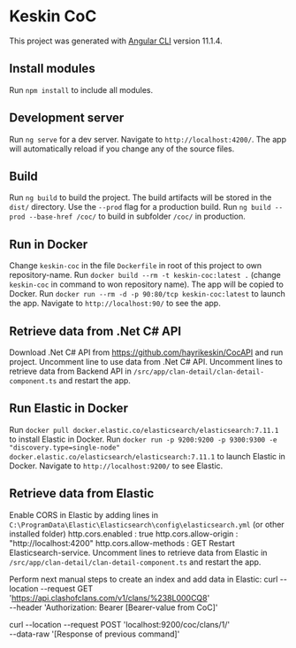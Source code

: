 # Keskin CoC

This project was generated with [Angular CLI](https://github.com/angular/angular-cli) version 11.1.4.

## Install modules
Run `npm install` to include all modules.

## Development server

Run `ng serve` for a dev server. Navigate to `http://localhost:4200/`. The app will automatically reload if you change any of the source files.

## Build

Run `ng build` to build the project. The build artifacts will be stored in the `dist/` directory. Use the `--prod` flag for a production build.
Run `ng build --prod --base-href /coc/` to build in subfolder `/coc/` in production.

## Run in Docker

Change `keskin-coc` in the file `Dockerfile` in root of this project to own repository-name. Run `docker build --rm -t keskin-coc:latest .` (change `keskin-coc` in command to won repository name). The app will be copied to Docker.
Run `docker run --rm -d -p 90:80/tcp keskin-coc:latest` to launch the app. Navigate to `http://localhost:90/` to see the app.

## Retrieve data from .Net C# API
Download .Net C# API from https://github.com/hayrikeskin/CocAPI and run project.
Uncomment line to use data from .Net C# API.
Uncomment lines to retrieve data from Backend API in `/src/app/clan-detail/clan-detail-component.ts` and restart the app.

## Run Elastic in Docker

Run `docker pull docker.elastic.co/elasticsearch/elasticsearch:7.11.1` to install Elastic in Docker.
Run `docker run -p 9200:9200 -p 9300:9300 -e "discovery.type=single-node" docker.elastic.co/elasticsearch/elasticsearch:7.11.1` to launch Elastic in Docker.
Navigate to `http://localhost:9200/` to see Elastic.

## Retrieve data from Elastic

Enable CORS in Elastic by adding lines in `C:\ProgramData\Elastic\Elasticsearch\config\elasticsearch.yml` (or other installed folder)
http.cors.enabled : true http.cors.allow-origin : "http://localhost:4200" http.cors.allow-methods : GET
Restart Elasticsearch-service.
Uncomment lines to retrieve data from Elastic in `/src/app/clan-detail/clan-detail-component.ts` and restart the app.

Perform next manual steps to create an index and add data in Elastic:
curl --location --request GET 'https://api.clashofclans.com/v1/clans/%238L000CQ8' \
--header 'Authorization: Bearer [Bearer-value from CoC]'

curl --location --request POST 'localhost:9200/coc/clans/1/' \
--data-raw '[Response of previous command]'